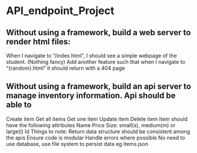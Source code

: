 # API_endpoint_Project


## Without using a framework, build a web server to render html files:
When I navigate to “/index.html”, I should see a simple webpage of the student. (Nothing fancy)
Add another feature such that when I navigate to “{random}.html” it should return with a 404 page


## Without using a framework, build an api server to manage inventory information. Api should be able to
Create item
Get all items
Get one item
Update item
Delete item
Item should have the following attributes
Name
Price
Size: small(s), medium(m) or large(l)
Id
Things to note:
Return data structure should be consistent among the apis
Ensure code is modular
Handle errors where possible
No need to use database, use file system to persist data eg items.json